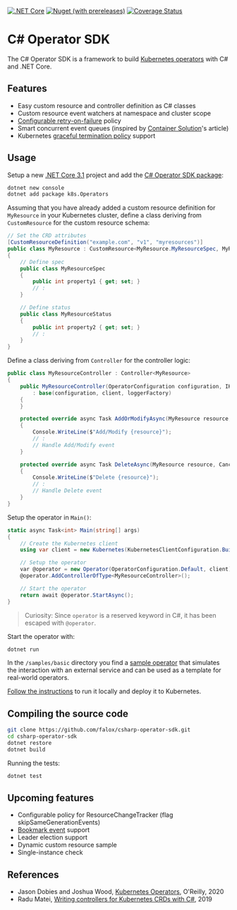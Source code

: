 [![.NET Core](https://github.com/falox/csharp-operator-sdk/workflows/.NET%20Core/badge.svg?branch=master)](https://github.com/falox/csharp-operator-sdk/actions?query=workflow%3A%22.NET+Core%22)
[![Nuget (with prereleases)](https://img.shields.io/nuget/vpre/k8s.Operators)](https://www.nuget.org/packages/k8s.Operators)
[![Coverage Status](https://coveralls.io/repos/github/falox/csharp-operator-sdk/badge.svg?branch=master)](https://coveralls.io/github/falox/csharp-operator-sdk?branch=master)

# C# Operator SDK

The C# Operator SDK is a framework to build [Kubernetes operators](https://kubernetes.io/docs/concepts/extend-kubernetes/operator/) with C# and .NET Core.

## Features

- Easy custom resource and controller definition as C# classes
- Custom resource event watchers at namespace and cluster scope
- [Configurable retry-on-failure](https://github.com/falox/csharp-operator-sdk/blob/f989ab3ad5fdf322f681c863052338c982680bc5/samples/basic/deploy/operator.yaml#L27) policy
- Smart concurrent event queues (inspired by [Container Solution](https://blog.container-solutions.com/a-deep-dive-into-the-java-operator-sdk)'s article)
- Kubernetes [graceful termination policy](https://github.com/falox/csharp-operator-sdk/blob/f989ab3ad5fdf322f681c863052338c982680bc5/samples/basic/Program.cs#L89) support

## Usage

Setup a new [.NET Core 3.1](https://dotnet.microsoft.com/download/dotnet-core/3.1) project and add the [C# Operator SDK package](https://www.nuget.org/packages/k8s.Operators):

```bash
dotnet new console
dotnet add package k8s.Operators
```

Assuming that you have already added a custom resource definition for `MyResource` in your Kubernetes cluster, define a class deriving from `CustomResource` for the custom resource schema:

```csharp
// Set the CRD attributes
[CustomResourceDefinition("example.com", "v1", "myresources")]
public class MyResource : CustomResource<MyResource.MyResourceSpec, MyResource.MyResourceStatus>
{
    // Define spec
    public class MyResourceSpec
    {
        public int property1 { get; set; }
        // :
    }

    // Define status
    public class MyResourceStatus
    {
        public int property2 { get; set; }
        // :
    }
}
```

Define a class deriving from `Controller` for the controller logic:

```csharp
public class MyResourceController : Controller<MyResource>
{
    public MyResourceController(OperatorConfiguration configuration, IKubernetes client, ILoggerFactory loggerFactory = null) 
        : base(configuration, client, loggerFactory)
    {
    }

    protected override async Task AddOrModifyAsync(MyResource resource, CancellationToken cancellationToken)
    {
        Console.WriteLine($"Add/Modify {resource}");
        // :
        // Handle Add/Modify event
    }

    protected override async Task DeleteAsync(MyResource resource, CancellationToken cancellationToken)
    {
        Console.WriteLine($"Delete {resource}");
        // :
        // Handle Delete event
    }
}
```

Setup the operator in `Main()`:

```csharp
static async Task<int> Main(string[] args)
{
    // Create the Kubernetes client
    using var client = new Kubernetes(KubernetesClientConfiguration.BuildConfigFromConfigFile());

    // Setup the operator
    var @operator = new Operator(OperatorConfiguration.Default, client);
    @operator.AddControllerOfType<MyResourceController>();

    // Start the operator
    return await @operator.StartAsync();
}
```

> Curiosity: Since `operator` is a reserved keyword in C#, it has been escaped with `@operator`.

Start the operator with:

```bash
dotnet run
```

In the `/samples/basic` directory you find a [sample operator](./samples/basic/README.md) that simulates the interaction with an external service and can be used as a template for real-world operators. 

[Follow the instructions](./samples/basic/README.md) to run it locally and deploy it to Kubernetes.

## Compiling the source code

```bash
git clone https://github.com/falox/csharp-operator-sdk.git
cd csharp-operator-sdk
dotnet restore
dotnet build
```

Running the tests:

```bash
dotnet test
```

## Upcoming features

- Configurable policy for ResourceChangeTracker (flag skipSameGenerationEvents)
- [Bookmark event](https://kubernetes.io/docs/reference/using-api/api-concepts/#watch-bookmarks) support
- Leader election support
- Dynamic custom resource sample
- Single-instance check

## References

- Jason Dobies and Joshua Wood, [Kubernetes Operators](https://www.oreilly.com/library/view/kubernetes-operators/9781492048039/), O'Reilly, 2020
- Radu Matei, [Writing controllers for Kubernetes CRDs with C#](https://radu-matei.com/blog/kubernetes-controller-csharp/), 2019
